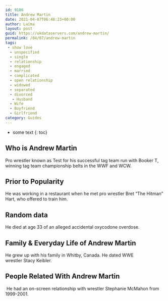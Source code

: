 ```yaml
---
id: 9186
title: Andrew Martin
date: 2021-04-07T06:48:23+00:00
author: Laima
layout: post
guid: https://ukdataservers.com/andrew-martin/
permalink: /04/07/andrew-martin
tags:
 - show love
  - unspecified
  - single
  - relationship
  - engaged
  - married
  - complicated
  - open relationship
  - widowed
  - separated
  - divorced
   - Husband
  - Wife
  - Boyfriend
  - Girlfriend
category: Guides
---
```


* some text
{: toc}


## Who is Andrew Martin
                  
                  
                  
Pro wrestler known as Test for his successful tag team run with Booker T, winning tag team championship belts in the WWF and WCW.
                  
              
            
              
            
                
                
                
## Prior to Popularity
                  
                  
                  
He was working in a restaurant when he met pro wrestler Bret &#8220;The Hitman&#8221; Hart, who offered to train him.
                  
              
            
              
            
                
                
                
## Random data
                  
                  
                  
He died at age 33 of an alleged accidental oxycodone overdose.
                  
              
            
              
            
                
                
                
## Family & Everyday Life of Andrew Martin
                  
                  
                  
He grew up with his family in Whitby, Canada. He dated WWE wrestler Stacy Keibler.
                  
              
            
              
            
                
                
                
## People Related With Andrew Martin
                  
                  
                  
 He had an on-screen relationship with wrestler Stephanie McMahon from 1999-2001.
                  
              
            
              
            
                
              
            
              
              
            
            
              
            
          
          
          